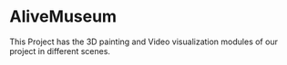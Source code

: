 # AliveMuseum

This Project has the 3D painting and Video visualization modules of our project in different scenes.
